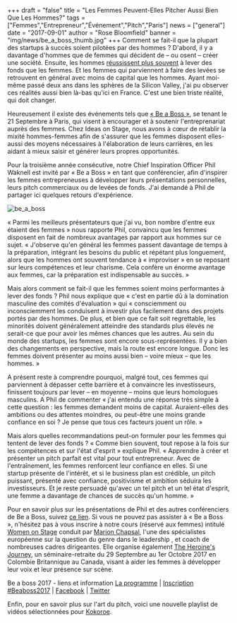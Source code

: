 +++
draft		= "false" 
title		= "Les Femmes Peuvent-Elles Pitcher Aussi Bien Que Les Hommes?"
tags		= ["Femmes","Entrepreneur","Événement","Pitch","Paris"]
news		= ["general"]
date		= "2017-09-01"
author		= "Rose Bloomfield"
banner		= "img/news/be_a_boss_thumb.jpg"
+++
Comment se fait-il que la plupart des startups à succès soient pilotées par des hommes ? D'abord, il y a davantage d'hommes que de femmes qui décident de – ou osent – créer une société. Ensuite, les hommes [réussissent plus souvent](http://fortune.com/2017/03/13/female-founders-venture-capital/) à lever des fonds que les femmes. Et les femmes qui parviennent à faire des levées se retrouvent en général avec moins de capital que les hommes. Ayant moi-même passé deux ans dans les sphères de la Silicon Valley, j'ai pu observer ces réalités aussi bien là-bas qu'ici en France. C'est une bien triste réalité, qui doit changer. 

Heureusement il existe des événements tels que [« Be a Boss »](http://www.be-a-boss.com), se tenant le 21 Septembre à Paris, qui visent à encourager et à soutenir l'entreprenariat auprès des femmes. Chez Ideas on Stage, nous avons à cœur de rétablir la mixité hommes-femmes afin de s'assurer que les femmes disposent elles-aussi des moyens nécessaires à l'élaboration de leurs carrières, en les aidant à mieux saisir et générer leurs propres opportunités. 

Pour la troisième année consécutive, notre Chief Inspiration Officer Phil Waknell est invité par « Be a Boss » en tant que conférencier, afin d'inspirer les femmes entrepreneuses à développer leurs présentations personnelles, leurs pitch commerciaux ou de levées de fonds. J'ai demandé à Phil de partager ici quelques retours d'expérience.

![be_a_boss][pic1]

« Parmi les meilleurs présentateurs que j'ai vu, bon nombre d'entre eux étaient des femmes » nous rapporte Phil, convaincu que les femmes disposent en fait de nombreux avantages par rapport aux hommes sur ce sujet. « J'observe qu'en général les femmes passent davantage de temps à la préparation, intégrant les besoins du public et répétant plus longuement, alors que les hommes ont souvent tendance à « improviser » en se reposant sur leurs compétences et leur charisme. Cela confère un énorme avantage aux femmes, car la préparation est indispensable au succès. »

Mais alors comment se fait-il que les femmes soient moins performantes à lever des fonds ? Phil nous explique que « c'est en partie dû à la domination masculine des comités d'évaluation » qui « consciemment ou inconsciemment les conduisent à investir plus facilement dans des projets portés par des hommes. De plus, et bien que ce fait soit regrettable, les minorités doivent généralement atteindre des standards plus élevés ne serait-ce que pour avoir les mêmes chances que les autres. Au sein du monde des startups, les femmes sont encore sous-représentées. Il y a bien des changements en perspective, mais la route est encore longue. Donc les femmes doivent présenter au moins aussi bien – voire mieux – que les hommes. » 

A présent reste à comprendre pourquoi, malgré tout, ces femmes qui parviennent à dépasser cette barrière et à convaincre les investisseurs, finissent toujours par lever – en moyenne – moins que leurs homologues masculins. A Phil de commenter « j'ai entendu une réponse très simple à cette question : les femmes demandent moins de capital. Auraient-elles des ambitions ou des attentes moindres, ou peut-être une moins grande confiance en soi ? Je pense que tous ces facteurs jouent un rôle. » 

Mais alors quelles recommandations peut-on formuler pour les femmes qui tentent de lever des fonds ? « Comme bien souvent, tout repose à la fois sur les compétences et sur l'état d'esprit » explique Phil. « Apprendre à créer et présenter un pitch parfait est vital pour tout entrepreneur. Avec de l'entraînement, les femmes renforcent leur confiance en elles. Si une startup présente de l'intérêt, et si le business plan est crédible, un pitch puissant, présenté avec confiance, positivisme et ambition séduira les investisseurs. Et je reste persuadé qu'avec un tel pitch et un tel état d'esprit, une femme a davantage de chances de succès qu'un homme. » 

Pour en savoir plus sur les présentations de Phil et des autres conférenciers de Be a Boss, suivez [ce lien](http://www.be-a-boss.com/inscriptions). Si vous ne pouvez pas assister à « Be a Boss », n'hésitez pas à vous inscrire à notre cours (réservé aux femmes) intitulé [Women on Stage](https://www.womenonstage.fr) conduit par [Marion Chapsal](https://www.ideasonstage.fr/equipe/marion-chapsal/), l'une des spécialistes européenne sur la question du genre dans le leadership , et coach de nombreuses cadres dirigeantes. Elle organise également [The Heroine's Journey](https://www.eventbrite.ca/e/the-heroines-journey-she-finds-her-voice-and-takes-the-stage-tickets-33416050306), un séminaire-retraite du 29 Septembre au 1er Octobre 2017 en Colombie Britannique au Canada, visant à aider les femmes à développer leur voix et leur présence sur scène. 

Be a boss 2017 - liens et information 
[La programme](http://www.be-a-boss.com/programme-complet) | [Inscription #Beaboss2017](http://www.be-a-boss.com/inscriptions) | [Facebook](https://www.facebook.com/Beaboss2017/) | [Twitter](https://twitter.com/Beaboss2017) 

Enfin, pour en savoir plus sur l'art du pitch, voici une nouvelle playlist de vidéos sélectionnées pour [Kokoroe](https://www.kokoroe.fr/list/startup/paris-2988507/maitriser-l-art-du-pitch-5551.html).

[pic1]: /img/news/be_a_boss.jpg


